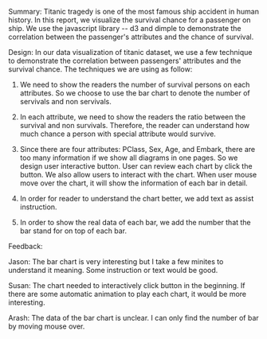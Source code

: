 Summary:
Titanic tragedy is one of the most famous ship accident in human history. In this report, we visualize the survival chance for a passenger on ship. We use the javascript library -- d3 and dimple to demonstrate the correlation between the passenger's attributes and the chance of survival.

Design:
In our data visualization of titanic dataset, we use a few technique to demonstrate the correlation between passengers' attributes and the survival chance. The techniques we are using as follow:

1. We need to show the readers the number of survival persons on each attributes. So we choose to use the bar chart to denote the number of servivals and non servivals. 

2. In each attribute, we need to show the readers the ratio between the survival and non survivals. Therefore, the reader can understand how much chance a person with special attribute would survive.

3. Since there are four attributes: PClass, Sex, Age, and Embark, there are too many information if we show all diagrams in one pages. So we design user interactive button. User can review each chart by click the button. We also allow users to interact with the chart. When user mouse move over the chart, it will show the information of each bar in detail.

4. In order for reader to understand the chart better, we add text as assist instruction.

5. In order to show the real data of each bar, we add the number that the bar stand for on top of each bar. 


Feedback:

Jason: The bar chart is very interesting but I take a few minites to understand it meaning. Some instruction or text would be good.

Susan: The chart needed to interactively click button in the beginning. If there are some automatic animation to play each chart, it would be more interesting.

Arash: The data of the bar chart is unclear. I can only find the number of bar by moving mouse over. 


















